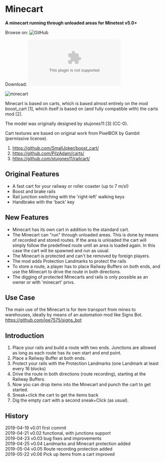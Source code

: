 Minecart
========

**A minecart running through unloaded areas for Minetest v5.0+**


Browse on: ![GitHub](https://github.com/joe7575/minecart)

Download: ![GitHub](https://github.com/joe7575/minecart/archive/master.zip)

![minecart](https://github.com/joe7575/minecart/blob/master/screenshot.png)


Minecart is based on carts, which is
based almost entirely on the mod boost_cart [1], which
itself is based on (and fully compatible with) the carts mod [2].

The model was originally designed by stujones11 [3] (CC-0).

Cart textures are based on original work from PixelBOX by Gambit (permissive
license).


1. https://github.com/SmallJoker/boost_cart/
2. https://github.com/PilzAdam/carts/
3. https://github.com/stujones11/railcart/


Original Features
-----------------
- A fast cart for your railway or roller coaster (up to 7 m/s!)
- Boost and brake rails
- Rail junction switching with the 'right-left' walking keys
- Handbrake with the 'back' key

New Features
------------
- Minecart has its own cart in addition to the standard cart.
- The Minecart can "run" through unloaded areas. This is done by 
  means of recorded and stored routes. If the area is unloaded
  the cart will simply follow the predefined route until an
  area is loaded again. In this case the cart will be spawned and
  run as usual.
- The Minecart is protected and can't be removed by foreign players.
- The mod adds Protection Landmarks to protect the rails
- To store a route, a player has to place Railway Buffers on both ends,
  and use the Minecart to drive the route in both directions.
- The digging of protected Minecarts and rails is only possible as an owner 
  or with 'minecart' privs.

Use Case
--------
The main use of the Minecart is for item transport from mines to warehouses,
ideally by means of an automation mod like Signs Bot.
https://github.com/joe7575/signs_bot

Introduction
------------

1. Place your rails and build a route with two ends. Junctions are allowed as 
   long as each route has its own start and end point.
2. Place a Railway Buffer at both ends.
3. Protect your rails with the Protection Landmarks (one Landmark at least every 16 blocks)
4. Drive the route in both directions (route recording), starting at the Railway Buffers.
5. Now you can drop items into the Minecart and punch the cart to get started.
6. Sneak+click the cart to get the items back
7. Dig the empty cart with a second sneak+Click (as usual).

History
-------

2019-04-19  v0.01  first commit  
2019-04-21  v0.02  functional, with junctions support  
2019-04-23  v0.03  bug fixes and improvements  
2019-04-25  v0.04  Landmarks and Minecart protection added  
2019-05-04  v0.05  Route recording protection added  
2019-05-22  v0.06  Pick up items from a cart improved  

